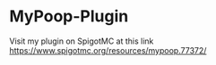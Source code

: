 # MyPoop-Plugin

Visit my plugin on SpigotMC at this link
https://www.spigotmc.org/resources/mypoop.77372/
